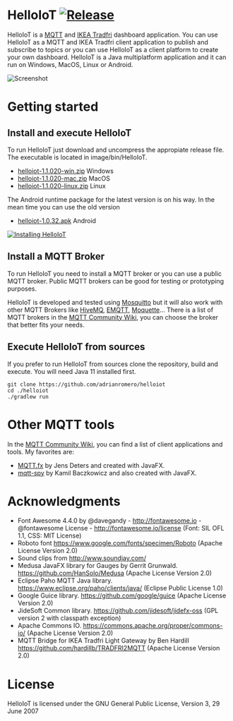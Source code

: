 HelloIoT [![Release](https://jitpack.io/v/adrianromero/helloiot.svg)](https://jitpack.io/#adrianromero/helloiot)
========

HelloIoT is a [MQTT](https://en.wikipedia.org/wiki/MQTT) and [IKEA Tradfri](https://www.ikea.com/gb/en/products/lighting/smart-lighting/) dashboard application. 
You can use HelloIoT as a MQTT and IKEA Tradfri client application to publish and subscribe to topics or you can use HelloIoT as a client platform to create your own dashboard. 
HelloIoT is a Java multiplatform application and it can run on Windows, MacOS, Linux or Android.

![Screenshot](https://i.imgur.com/qgvpxgy.png) 

Getting started
===============

Install and execute HelloIoT
----------------------------

To run HelloIoT just download and uncompress the appropiate release file. The executable is located in image/bin/HelloIoT.

* [helloiot-1.1.020-win.zip](https://github.com/adrianromero/helloiot/releases/download/1.1.020/helloiot-1.1.020-win.zip) Windows
* [helloiot-1.1.020-mac.zip](https://github.com/adrianromero/helloiot/releases/download/1.1.020/helloiot-1.1.020-mac.zip) MacOS
* [helloiot-1.1.020-linux.zip](https://github.com/adrianromero/helloiot/releases/download/1.1.020/helloiot-1.1.020-linux.zip) Linux

The Android runtime package for the latest version is on his way. In the mean time you can use the old version

* [helloiot-1.0.32.apk](https://github.com/adrianromero/helloiot/releases/download/1.0.32/helloiot-1.0.32.apk) Android

[![Installing HelloIoT](https://img.youtube.com/vi/RuxUUHpTbR0/0.jpg)](https://www.youtube.com/watch?v=RuxUUHpTbR0)

Install a MQTT Broker
----------------------

To run HelloIoT you need to install a MQTT broker or you can use a public MQTT broker. Public MQTT brokers can be good for testing or prototyping purposes.

HelloIoT is developed and tested using [Mosquitto](http://mosquitto.org/) but it will also work 
with other MQTT Brokers like [HiveMQ](http://www.hivemq.com/), [EMQTT](http://emqtt.io/), 
[Moquette](https://github.com/andsel/moquette)...
There is a list of MQTT brokers in the [MQTT Community Wiki](https://github.com/mqtt/mqtt.github.io/wiki/servers), you can choose the broker that better fits your needs.

Execute HelloIoT from sources
-----------------------------

If you prefer to run HelloIoT from sources clone the repository, build and execute. You will need Java 11 installed first.
 
```
git clone https://github.com/adrianromero/helloiot
cd ./helloiot
./gradlew run
```

Other MQTT tools
================

In the [MQTT Community Wiki](https://github.com/mqtt/mqtt.github.io/wiki/tools), you can find a list of client applications and tools. 
My favorites are:

* [MQTT.fx](http://mqttfx.org/) by Jens Deters and created with JavaFX.
* [mqtt-spy](http://kamilfb.github.io/mqtt-spy/) by Kamil Baczkowicz and also created with JavaFX.

Acknowledgments
===============

* Font Awesome 4.4.0 by @davegandy - http://fontawesome.io - @fontawesome License - http://fontawesome.io/license (Font: SIL OFL 1.1, CSS: MIT License)
* Roboto font https://www.google.com/fonts/specimen/Roboto (Apache License Version 2.0)
* Sound clips from http://www.soundjay.com/
* Medusa JavaFX library for Gauges by Gerrit Grunwald. https://github.com/HanSolo/Medusa (Apache License Version 2.0)
* Eclipse Paho MQTT Java library. https://www.eclipse.org/paho/clients/java/ (Eclipse Public License 1.0)
* Google Guice library. https://github.com/google/guice (Apache License Version 2.0)
* JideSoft Common library. https://github.com/jidesoft/jidefx-oss  (GPL version 2 with classpath exception)
* Apache Commons IO. https://commons.apache.org/proper/commons-io/ (Apache License Version 2.0)
* MQTT Bridge for IKEA Tradfri Light Gateway by Ben Hardill https://github.com/hardillb/TRADFRI2MQTT (Apache License Version 2.0)

License
=======

HelloIoT is licensed under the GNU General Public License, Version 3, 29 June 2007
